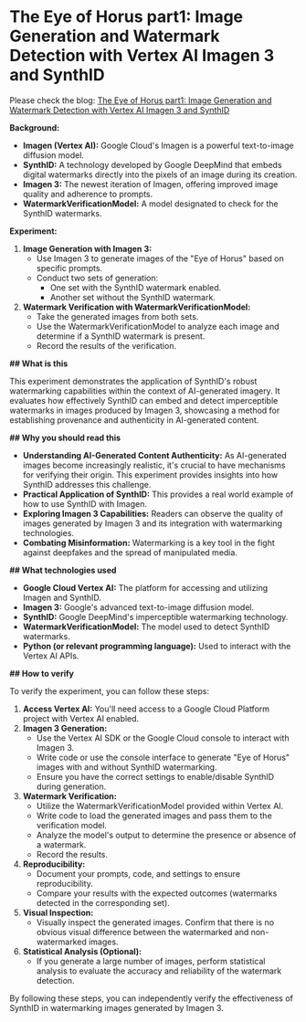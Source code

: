 # The Eye of Horus part1: Image Generation and Watermark Detection with Vertex AI Imagen 3 and SynthID

Please check the blog: [The Eye of Horus part1: Image Generation and Watermark Detection with Vertex AI Imagen 3 and SynthID](https://memo.jimmyliao.net/p/the-eye-of-horus-part1-image-generation)

**Background:**

* **Imagen (Vertex AI):** Google Cloud's Imagen is a powerful text-to-image diffusion model.
* **SynthID:** A technology developed by Google DeepMind that embeds digital watermarks directly into the pixels of an image during its creation.
* **Imagen 3:** The newest iteration of Imagen, offering improved image quality and adherence to prompts.
* **WatermarkVerificationModel:** A model designated to check for the SynthID watermarks.

**Experiment:**

1.  **Image Generation with Imagen 3:**
    * Use Imagen 3 to generate images of the "Eye of Horus" based on specific prompts.
    * Conduct two sets of generation:
        * One set with the SynthID watermark enabled.
        * Another set without the SynthID watermark.
2.  **Watermark Verification with WatermarkVerificationModel:**
    * Take the generated images from both sets.
    * Use the WatermarkVerificationModel to analyze each image and determine if a SynthID watermark is present.
    * Record the results of the verification.

**## What is this**

This experiment demonstrates the application of SynthID's robust watermarking capabilities within the context of AI-generated imagery. It evaluates how effectively SynthID can embed and detect imperceptible watermarks in images produced by Imagen 3, showcasing a method for establishing provenance and authenticity in AI-generated content.

**## Why you should read this**

* **Understanding AI-Generated Content Authenticity:** As AI-generated images become increasingly realistic, it's crucial to have mechanisms for verifying their origin. This experiment provides insights into how SynthID addresses this challenge.
* **Practical Application of SynthID:** This provides a real world example of how to use SynthID with Imagen.
* **Exploring Imagen 3 Capabilities:** Readers can observe the quality of images generated by Imagen 3 and its integration with watermarking technologies.
* **Combating Misinformation:** Watermarking is a key tool in the fight against deepfakes and the spread of manipulated media.

**## What technologies used**

* **Google Cloud Vertex AI:** The platform for accessing and utilizing Imagen and SynthID.
* **Imagen 3:** Google's advanced text-to-image diffusion model.
* **SynthID:** Google DeepMind's imperceptible watermarking technology.
* **WatermarkVerificationModel:** The model used to detect SynthID watermarks.
* **Python (or relevant programming language):** Used to interact with the Vertex AI APIs.

**## How to verify**

To verify the experiment, you can follow these steps:

1.  **Access Vertex AI:** You'll need access to a Google Cloud Platform project with Vertex AI enabled.
2.  **Imagen 3 Generation:**
    * Use the Vertex AI SDK or the Google Cloud console to interact with Imagen 3.
    * Write code or use the console interface to generate "Eye of Horus" images with and without SynthID watermarking.
    * Ensure you have the correct settings to enable/disable SynthID during generation.
3.  **Watermark Verification:**
    * Utilize the WatermarkVerificationModel provided within Vertex AI.
    * Write code to load the generated images and pass them to the verification model.
    * Analyze the model's output to determine the presence or absence of a watermark.
    * Record the results.
4.  **Reproducibility:**
    * Document your prompts, code, and settings to ensure reproducibility.
    * Compare your results with the expected outcomes (watermarks detected in the corresponding set).
5.  **Visual Inspection:**
    * Visually inspect the generated images. Confirm that there is no obvious visual difference between the watermarked and non-watermarked images.
6.  **Statistical Analysis (Optional):**
    * If you generate a large number of images, perform statistical analysis to evaluate the accuracy and reliability of the watermark detection.

By following these steps, you can independently verify the effectiveness of SynthID in watermarking images generated by Imagen 3.
